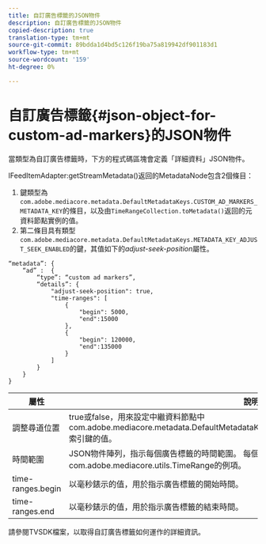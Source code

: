 ```yaml
---
title: 自訂廣告標籤的JSON物件
description: 自訂廣告標籤的JSON物件
copied-description: true
translation-type: tm+mt
source-git-commit: 89bdda1d4bd5c126f19ba75a819942df901183d1
workflow-type: tm+mt
source-wordcount: '159'
ht-degree: 0%

---
```



# 自訂廣告標籤{#json-object-for-custom-ad-markers}的JSON物件

當類型為自訂廣告標籤時，下方的程式碼區塊會定義「詳細資料」JSON物件。

IFeedItemAdapter:getStreamMetadata()返回的MetadataNode包含2個條目：
1. 鍵類型為`com.adobe.mediacore.metadata.DefaultMetadataKeys.CUSTOM_AD_MARKERS_METADATA_KEY`的條目，以及由`TimeRangeCollection.toMetadata()`返回的元資料節點實例的值。
1. 第二條目具有類型`com.adobe.mediacore.metadata.DefaultMetadataKeys.METADATA_KEY_ADJUST_SEEK_ENABLED`的鍵，其值如下的&#x200B;*adjust-seek-position*&#x200B;屬性。

```
“metadata”: {
    “ad” :  {
        “type”: “custom ad markers”,
        “details”: {
            "adjust-seek-position": true,
            "time-ranges": [
                {
                    "begin": 5000,
                    "end":15000
                },
                {
                    "begin": 120000,
                    "end":135000
                }
            ]
        }
    }
}
```

| 屬性 | 說明 |
|---|---|
| 調整尋道位置 | true或false，用來設定中繼資料節點中com.adobe.mediacore.metadata.DefaultMetadataKeys.METADATA_KEY_ADJUST_SEEK_ENABLED索引鍵的值。 |
| 時間範圍 | JSON物件陣列，指示每個廣告標籤的時間範圍。 每個JSON物件項目會對應至com.adobe.mediacore.utils.TimeRange的例項。 |
| time-ranges.begin | 以毫秒錶示的值，用於指示廣告標籤的開始時間。 |
| time-ranges.end | 以毫秒錶示的值，用於指示廣告標籤的結束時間。 |

請參閱TVSDK檔案，以取得自訂廣告標籤如何運作的詳細資訊。
